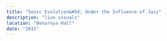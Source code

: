```yaml
---
title: "Sonic Evolution&#58; Under the Influence of Jazz"
description: "live visuals"
location: "Benaroya Hall"
date: "2015"
---
```

